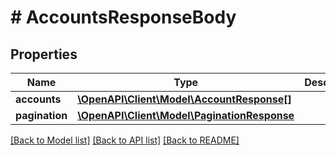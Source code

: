 # # AccountsResponseBody

## Properties

Name | Type | Description | Notes
------------ | ------------- | ------------- | -------------
**accounts** | [**\OpenAPI\Client\Model\AccountResponse[]**](AccountResponse.md) |  | [optional]
**pagination** | [**\OpenAPI\Client\Model\PaginationResponse**](PaginationResponse.md) |  | [optional]

[[Back to Model list]](../../README.md#models) [[Back to API list]](../../README.md#endpoints) [[Back to README]](../../README.md)
